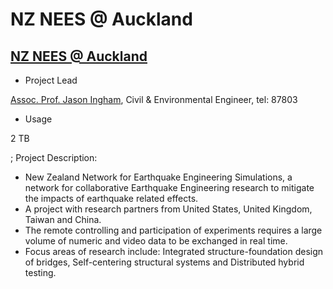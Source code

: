 # NZ NEES @ Auckland

## [NZ NEES @ Auckland](http://www.nznees.auckland.ac.nz)

- Project Lead

[Assoc. Prof. Jason Ingham](mailto:j.ingham@auckland.ac.nz), Civil & Environmental Engineer, tel: 87803
- Usage

2 TB

; Project Description:
- New Zealand Network for Earthquake Engineering Simulations, a network for collaborative Earthquake Engineering research to mitigate the impacts of earthquake related effects.
- A project with research partners from United States, United Kingdom, Taiwan and China.
- The remote controlling and participation of experiments requires a large volume of numeric and video data to be exchanged in real time.
- Focus areas of research include: Integrated structure-foundation design of bridges, Self-centering structural systems and Distributed hybrid testing.
